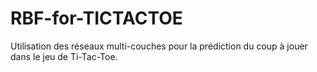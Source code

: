 # RBF-for-TICTACTOE
Utilisation des réseaux multi-couches pour la prédiction du coup à jouer dans le jeu de Ti-Tac-Toe.  
